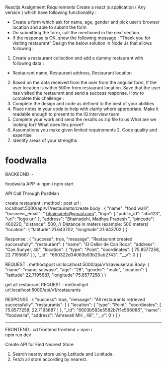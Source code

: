 Reactjs Assignment
Requirements
Create a react js application ( Any version ) which have following functionality :
- Create a form which ask for name, age, gender and pick user’s browser location and
able to submit the form
- On submitting the form, call the <saveuserapi> mentioned in the next section.
- If the response is OK, show the following message : “Thank you for visiting restaurant”
Design the below solution in Node Js that allows following :
1. Create a restaurant collection and add a dummy restaurant with following data :
- Restaurant name, Restaurant address, Restaurant location
2. Based on the data received from the user from the angular form, If the user location is within 500m from restaurant location. Save that the user has visited the restaurant and send a success response.
How to complete this challenge :
1. Complete the design and code as defined to the best of your abilities
2. Place notes in your code to help with clarity where appropriate. Make it readable enough to present to the IQ interview team
3. Complete your work and send the results as zip file to us
What are we looking for? What does this prove?
1. Assumptions you make given limited requirements 2. Code quality and expertise
3. Identify areas of your strengths



# foodwalla

BACKEDND :-

foodwalla APP => 
npm i 
npm start

API Call Through PostMan

create restaurant : 
      method : post 
      url  :  localhost:5000/api/v1/restaurants/create
      body : {
          "name": "food walli",
          "business_email": " bhainsdehi@gmail.com",
          "logo": {
            "public_id": "abc123",
            "url": "logo url"
          },
          "address": "Bhainsdehi, Madhya Pradesh ",
          "pincode": 460220,
          "distance": 500, // Distance in meters (example: 500 meters)
          "location": {
                "latitude":21.643702,
                "longitude":21.643702
            }
}

           
Response :
{
    "success": true,
    "message": "Restaurant created successfully",
    "restaurant": {
        "name": "El Celler de Can Roca",
        "address": "Can Sunyer, 48",
        "location": {
            "type": "Point",
            "coordinates": [
                75.8577258,
                22.7195687
            ]
        },
        "_id": "660322d34063b93b20ab2743",
        "__v": 0
    }
}



REQUEST :
method:post
url:localhost:5000/api/v1/saveuserapi
Body:
{
    "name": "manoj satwase",
    "age": "28",
    "gender": "male",
    "location": {
        "latitude":22.7195687,
        "longitude":75.8577258
    }
}

get all restaurant
REQUEST :
method:get
url:localhost:5000/api/v1/restaurants 

RESPONSE :
{
    "success": true,
    "message": "All restaurants retrieved successfully",
    "restaurants": [
        {
            "location": {
                "type": "Point",
                "coordinates": [
                    75.8577258,
                    22.7195687
                ]
            },
            "_id": "6603b583e5582b7f1e566086",
            "name": "foodwalla",
            "address": "Amravati MH , 48",
            "__v": 0
        }
    ]
}

----------------------------------------------------------

FRONTEND :
cd frontend
frontend >
         npm i  
         npm run dev

        


Create API for Find Nearest Store

1. Search nearby store using Latitude and Lonitude.
2. Fetch all store according by nearest.
